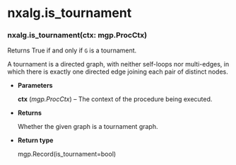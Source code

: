 # nxalg.is_tournament


### nxalg.is_tournament(ctx: mgp.ProcCtx)
Returns True if and only if `G` is a tournament.

A tournament is a directed graph, with neither self-loops nor
multi-edges, in which there is exactly one directed edge joining
each pair of distinct nodes.


* **Parameters**

    **ctx** (*mgp.ProcCtx*) – The context of the procedure being executed.



* **Returns**

    Whether the given graph is a tournament graph.



* **Return type**

    mgp.Record(is_tournament=bool)
